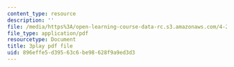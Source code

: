 ```yaml
---
content_type: resource
description: ''
file: /media/https%3A/open-learning-course-data-rc.s3.amazonaws.com/4-241j-theory-of-city-form-spring-2013/896effe5d39563c6be98628f9a9ed3d3_urE_22UEO_8.pdf
file_type: application/pdf
resourcetype: Document
title: 3play pdf file
uid: 896effe5-d395-63c6-be98-628f9a9ed3d3
---
```

